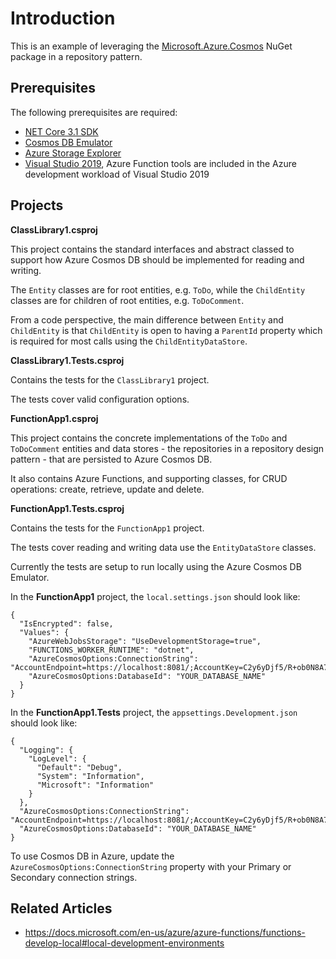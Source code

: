 # Introduction

This is an example of leveraging the [Microsoft.Azure.Cosmos](https://www.nuget.org/packages/Microsoft.Azure.Cosmos) NuGet package in a repository pattern.

## Prerequisites

The following prerequisites are required:

* [NET Core 3.1 SDK](https://dotnet.microsoft.com/download/dotnet-core)
* [Cosmos DB Emulator](https://docs.microsoft.com/en-us/azure/cosmos-db/local-emulator)
* [Azure Storage Explorer](https://azure.microsoft.com/en-us/features/storage-explorer/)
* [Visual Studio 2019](https://visualstudio.microsoft.com/vs/), Azure Function tools are included in the Azure development workload of Visual Studio 2019

## Projects

**ClassLibrary1.csproj**

This project contains the standard interfaces and abstract classed to support how Azure Cosmos DB should be implemented for reading and writing.

The `Entity` classes are for root entities, e.g. `ToDo`, while the `ChildEntity` classes are for children of root entities, e.g. `ToDoComment`. 

From a code perspective, the main difference between `Entity` and `ChildEntity` is that `ChildEntity` is open to having a `ParentId` property which is required for most calls using the `ChildEntityDataStore`. 

**ClassLibrary1.Tests.csproj**

Contains the tests for the `ClassLibrary1` project.

The tests cover valid configuration options.

**FunctionApp1.csproj**

This project contains the concrete implementations of the `ToDo` and `ToDoComment` entities and data stores - the repositories in a repository design pattern - that are persisted to Azure Cosmos DB.

It also contains Azure Functions, and supporting classes, for CRUD operations: create, retrieve, update and delete. 

**FunctionApp1.Tests.csproj**

Contains the tests for the `FunctionApp1` project.

The tests cover reading and writing data use the `EntityDataStore` classes.

Currently the tests are setup to run locally using the Azure Cosmos DB Emulator.

In the **FunctionApp1** project, the `local.settings.json` should look like:

```
{
  "IsEncrypted": false,
  "Values": {
    "AzureWebJobsStorage": "UseDevelopmentStorage=true",
    "FUNCTIONS_WORKER_RUNTIME": "dotnet",
    "AzureCosmosOptions:ConnectionString": "AccountEndpoint=https://localhost:8081/;AccountKey=C2y6yDjf5/R+ob0N8A7Cgv30VRDJIWEHLM+4QDU5DE2nQ9nDuVTqobD4b8mGGyPMbIZnqyMsEcaGQy67XIw/Jw==",
    "AzureCosmosOptions:DatabaseId": "YOUR_DATABASE_NAME"
  }
}
```

In the **FunctionApp1.Tests** project, the `appsettings.Development.json` should look like:

```
{
  "Logging": {
    "LogLevel": {
      "Default": "Debug",
      "System": "Information",
      "Microsoft": "Information"
    }
  },
  "AzureCosmosOptions:ConnectionString": "AccountEndpoint=https://localhost:8081/;AccountKey=C2y6yDjf5/R+ob0N8A7Cgv30VRDJIWEHLM+4QDU5DE2nQ9nDuVTqobD4b8mGGyPMbIZnqyMsEcaGQy67XIw/Jw==",
  "AzureCosmosOptions:DatabaseId": "YOUR_DATABASE_NAME"
}

```

To use Cosmos DB in Azure, update the `AzureCosmosOptions:ConnectionString` property with your Primary or Secondary connection strings.

## Related Articles

* https://docs.microsoft.com/en-us/azure/azure-functions/functions-develop-local#local-development-environments
